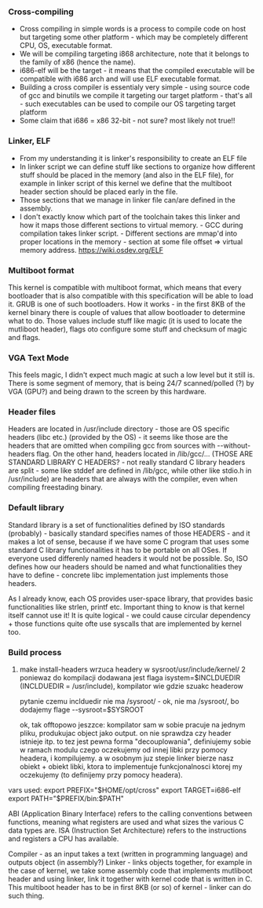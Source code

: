 ### Cross-compiling

- Cross compiling in simple words is a process to compile code on host but targeting some other platform - which 
may be completely different CPU, OS, executable format.
- We will be compiling targeting i868 architecture, note that it belongs to the family of x86 (hence the name).
- i686-elf will be the target - it means that the compiled executable will be compatible with i686 arch and
will use ELF executable format.
- Building a cross compiler is essentialy very simple - using source code of gcc and binutils we compile it
targeting our target platform - that's all - such executables can be used to compile our OS targeting target platform
- Some claim that i686 = x86 32-bit - not sure? most likely not true!!

### Linker, ELF

- From my understanding it is linker's responsibility to create an ELF file
- In linker script we can define stuff like sections to organize how different stuff should be placed in the memory (and also in the ELF file), for example in linker script of this kernel we define that the multiboot header section should be placed early in the file.
- Those sections that we manage in linker file can/are defined in the assembly.
- I don't exactly know which part of the toolchain takes this linker and how it maps those different sections to virtual memory. 
        - GCC during compilation takes linker script.
        - Different sections are mmap'd into proper locations in the memory - section at some file offset => virtual memory address.
        https://wiki.osdev.org/ELF

### Multiboot format

This kernel is compatible with multiboot format, which means that every bootloader that is also compatible with this specification will be able to load it.
GRUB is one of such bootloaders.
How it works - in the first 8KB of the kernel binary there is couple of values that allow bootloader to determine what to do.
Those values include stuff like magic (it is used to locate the mutliboot header), flags oto configure some stuff and checksum of magic and flags.

### VGA Text Mode

This feels magic, I didn't expect much magic at such a low level but it still is.
There is some segment of memory, that is being 24/7 scanned/polled (?) by VGA (GPU?) and being drawn to the screen by this hardware.

### Header files

Headers are located in /usr/include directory - those are OS specific headers (libc etc.) (provided by the OS) - it seems like those are the headers that are omitted when compiling
gcc from sources with --without-headers flag. On the other hand, headers located in /lib/gcc/... (THOSE ARE STANDARD LIBRARY C HEADERS? - not really standard C library headers are split - some like stddef are defined in /lib/gcc, while other like stdio.h in /usr/include) are headers that are always with the compiler, even when compiling
freestading binary.

### Default library

Standard library is a set of functionalities defined by ISO standards (probably) - basically standard specifies names of those HEADERS - and it makes a lot of sense,
because if we have some C program that uses some standard C library functionalities it has to be portable on all OSes. If everyone used differenly named headers
it would not be possible.
So, ISO defines how our headers should be named and what functionalities they have to define - concrete libc implementation just implements those headers.

As I already know, each OS provides user-space library, that provides basic functionalities like strlen, printf etc.
Important thing to know is that kernel itself cannot use it! It is quite logical - we could cause circular dependency + those functions
quite ofte use syscalls that are implemented by kernel too.


### Build process

 1. make install-headers wrzuca headery w sysroot/usr/include/kernel/
 2 poniewaz do kompilacji dodawana jest flaga isystem=$INCLDUEDIR (INCLDUEDIR = /usr/include), kompilator wie gdzie szuakc headerow

     pytanie czemu inclduedir nie ma /sysroot/ - ok, nie ma /sysroot/, bo dodajemy flage --sysroot=$SYSROOT

     ok, tak offtopowo jeszzce: kompilator sam w sobie pracuje na jednym pliku, produkujac object jako output.
     on nie sprawdza czy header istnieje itp. to tez jest pewna forma "decouplowania",
     definiujemy sobie w ramach modulu czego oczekujemy od innej libki przy pomocy headera, i kompilujemy.
     a w osobnym juz stepie linker bierze nasz obiekt + obiekt libki, ktora to implementuje funkcjonalnosci ktorej my oczekujemy (to definijemy przy pomocy headera).



vars used:
export PREFIX="$HOME/opt/cross"
export TARGET=i686-elf
export PATH="$PREFIX/bin:$PATH"

ABI (Application Binary Interface) refers to the calling conventions between functions, meaning what registers are used and what sizes the various C data types are. ISA (Instruction Set Architecture) refers to the instructions and registers a CPU has available.

Compiler - as an input takes a text (written in programming language) and outputs object (in assembly?)
Linker - links objects together, for example in the case of kernel, we take some assembly code that implements mutliboot header and using linker, link it together with kernel code that is written in C.
This multiboot header has to be in first 8KB (or so) of kernel - linker can do such thing.
